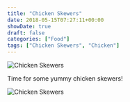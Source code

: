 ```yaml
---
title: "Chicken Skewers"
date: 2018-05-15T07:27:11+00:00
showDate: true
draft: false
categories: ["Food"]
tags: ["Chicken Skewers", "Chicken"]
---
```


![Chicken Skewers](https://res.cloudinary.com/abraham/image/upload/v1528457975/IMG_20180513_132956.jpg "Chicken Skewers")

Time for some yummy chicken skewers!

![Chicken Skewers](https://res.cloudinary.com/abraham/image/upload/v1528457975/IMG_20180513_133045.jpg "Chicken Skewers")